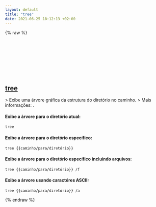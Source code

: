 ```yaml
---
layout: default
title: "tree"
date: 2021-06-25 18:12:13 +02:00
---
```

{% raw %}
<h2 id="tree">
  <a href="/pt_br/windows/tree.html">tree</a> <a href="#tree"><svg class="icon">
    <use href="/assets/images/unicode_sprite.svg#link" />
  </svg></a>
</h2>
> Exibe uma árvore gráfica da estrutura do diretório no caminho.
> Mais informações: <https://docs.microsoft.com/windows-server/administration/windows-commands/tree>.

#### Exibe a árvore para o diretório atual:
```shell
tree
```
#### Exibe a árvore para o diretório específico:
```shell
tree {{caminho/para/diretório}}
```
#### Exibe a árvore para o diretório específico incluíndo arquivos:
```shell
tree {{caminho/para/diretório}} /f
```
#### Exibe a árvore usando caractéres ASCII:
```shell
tree {{caminho/para/diretório}} /a
```
{% endraw %}
